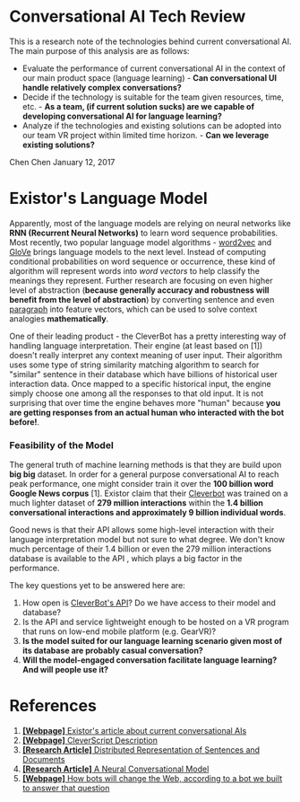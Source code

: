 # Conversational AI Tech Review
This is a research note of the technologies behind current conversational AI. The main purpose of this analysis are as follows:
- Evaluate the performance of current conversational AI in the context of our main product space (language learning) - **Can conversational UI handle relatively complex conversations?**
- Decide if the technology is suitable for the team given resources, time, etc. - **As a team, (if current solution sucks) are we capable of developing conversational AI for language learning?**
- Analyze if the technologies and existing solutions can be adopted into our team VR project within limited time horizon. - **Can we leverage existing solutions?**

Chen Chen
January 12, 2017

# Existor's Language Model
Apparently, most of the language models are relying on neural networks like **RNN (Recurrent Neural Networks)** to learn word sequence probabilities. Most recently, two popular language model algorithms -  [word2vec](https://www.tensorflow.org/tutorials/word2vec/) and [GloVe](http://nlp.stanford.edu/projects/glove/) brings language models to the next level. Instead of computing conditional probabilities on word sequence or occurrence, these kind of algorithm will represent words into *word vectors* to help classify the meanings they represent. Further research are focusing on even higher level of abstraction (**because generally accuracy and robustness will benefit from the level of abstraction**) by converting sentence and even [paragraph](https://arxiv.org/pdf/1405.4053v2.pdf) into feature vectors, which can be used to solve context analogies **mathematically**.

One of their leading product - the CleverBot has a pretty interesting way of handling language interpretation. Their engine (at least based on [1]) doesn't really interpret any context meaning of user input. Their algorithm uses some type of string similarity matching algorithm to search for "similar" sentence in their database which have billions of historical user interaction data. Once mapped to a specific historical input, the engine simply choose one among all the responses to that old input. It is not surprising that over time the engine behaves more "human" because **you are getting responses from an actual human who interacted with the bot before!**.

### Feasibility of the Model
The general truth of machine learning methods is that they are build upon **big big** dataset. In order for a general purpose conversational AI to reach peak performance, one might consider train it over the **100 billion word Google News corpus** [1]. Existor claim that their [Cleverbot](http://www.cleverbot.com/) was trained on a much lighter dataset of **279 million interactions** within the **1.4 billion conversational interactions and approximately 9 billion individual words**.

Good news is that their API allows some high-level interaction with their language interpretation model but not sure to what degree. We don't know much percentage of their 1.4 billion or even the 279 million interactions database is available to the API , which plays a big factor in the performance.

The key questions yet to be answered here are:

1. How open is [CleverBot's API](http://www.cleverscript.com/)? Do we have access to their model and database?
2. Is the API and service lightweight enough to be hosted on a VR program that runs on low-end mobile platform (e.g. GearVR)?
3. **Is the model suited for our language learning scenario given most of its database are probably casual conversation?**
4. **Will the model-engaged conversation facilitate language learning? And will people use it?**

# References
1. [**[Webpage]** Existor's article about current conversational AIs](http://www.existor.com/products/cleverbot-data-for-machine-learning/)
2. [**[Webpage]** CleverScript Description](http://www.cleverscript.com/about/)
3. [**[Research Article]** Distributed Representation of Sentences and Documents](https://arxiv.org/pdf/1405.4053v2.pdf)
4. [**[Research Article]** A Neural Conversational Model](https://arxiv.org/pdf/1506.05869v1.pdf)
5. [**[Webpage]** How bots will change the Web, according to a bot we built to answer that question](https://www.washingtonpost.com/news/the-intersect/wp/2016/04/15/how-bots-will-change-the-web-according-to-a-bot-we-built-to-answer-that-question/?utm_term=.2d7ac8c86265)
